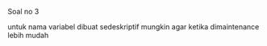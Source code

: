 Soal no 3 
<?php
function count($poin, $type) {
    if ($type === 'GOLD') {
        return $poin * 0.8;
    } else if ($type === 'SILVER') {
        return $poin * 0.9;
    } else {
        return $poin;
    }
}

echo count(4, 'GOLD')
?>

untuk nama variabel dibuat sedeskriptif mungkin agar ketika dimaintenance lebih mudah
